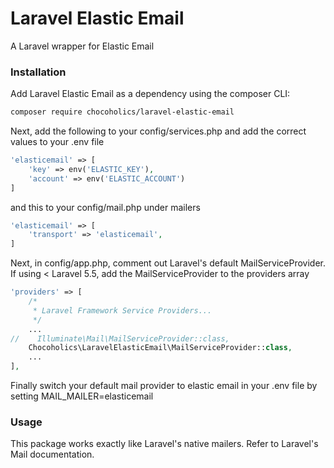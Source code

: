 # Laravel Elastic Email #

A Laravel wrapper for Elastic Email

### Installation ###

Add Laravel Elastic Email as a dependency using the composer CLI:

```bash
composer require chocoholics/laravel-elastic-email
```

Next, add the following to your config/services.php and add the correct values to your .env file
```php
'elasticemail' => [
	'key' => env('ELASTIC_KEY'),
	'account' => env('ELASTIC_ACCOUNT')
]
```

and this to your config/mail.php under mailers
```php
'elasticemail' => [
    'transport' => 'elasticemail',
]
```

Next, in config/app.php, comment out Laravel's default MailServiceProvider. If using < Laravel 5.5, add the MailServiceProvider to the providers array
```php
'providers' => [
    /*
     * Laravel Framework Service Providers...
     */
    ...
//    Illuminate\Mail\MailServiceProvider::class,
    Chocoholics\LaravelElasticEmail\MailServiceProvider::class,
    ...
],
```

Finally switch your default mail provider to elastic email in your .env file by setting MAIL_MAILER=elasticemail

### Usage ###

This package works exactly like Laravel's native mailers. Refer to Laravel's Mail documentation.
